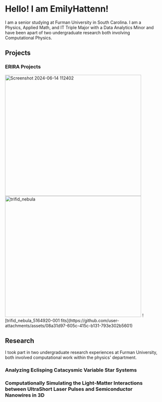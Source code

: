 # Hello! I am EmilyHattenn!
I am a senior studying at Furman University in South Carolina. 
I am a Physics, Applied Math, and IT Triple Major with a Data Analytics Minor and have been apart of two undergraduate research both involving Computational Physics.

## Projects

### ERIRA Projects
<img width="450" height="400" alt="Screenshot 2024-06-14 112402" src="https://github.com/user-attachments/assets/b52e181c-e5f7-432c-97d9-4dc77bf0a673" />
<img width="450" height="400" alt="trifid_nebula" src="https://github.com/user-attachments/assets/08a31d97-605c-415c-b131-793e302b5601" />
![trifid_nebula_5164920-001 fits](https://github.com/user-attachments/assets/08a31d97-605c-415c-b131-793e302b5601)


## Research 
I took part in two undergraduate research experiences at Furman University, both involved computational work within the physics' department.

### Analyzing Eclisping Catacysmic Variable Star Systems 



### Computationally Simulating the Light-Matter Interactions between UltraShort Laser Pulses and Semiconductor Nanowires in 3D
